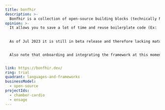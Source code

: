 ```yaml
---
title: bonfhir
description: >-
  Bonfhir is a collection of open-source building blocks (technically NPM packages) that can be used to create products and solutions based on the [HL7 FHIR](https://fhir.org/) standard.  The vision of the team behind it is to become the equivalent of [retool](https://retool.com/) for FHIR.  
opinion: >-
  It allows you to save a lot of time and reuse boilerplate code (Ex:  Formatters).  A team working on a health-tech project can save up to 6 months of work by leveraging bonfhir.  
  
  
  As of Jul 2023 it is still in beta release and therefore lacking maturity and documentation.
  

  Also note that onboarding and integrating the framework at this moment still requires some advanced engineering and architecture knowledge.  The team is working on simplifying the adoption and the requiried technical entre level.


link: https://bonfhir.dev/
ring: trial
quadrant: languages-and-frameworks
businessModel:
  - open-source
projectIds:
  - chamber-cardio
  - ensage
---
```

